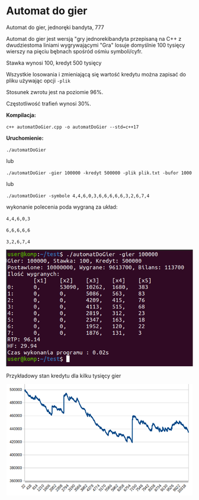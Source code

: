 # Automat do gier
Automat do gier, jednoręki bandyta, 777

Automat do gier jest wersją "gry jednorekibandyta przepisaną na C++ z dwudziestoma liniami wygrywającymi
"Gra" losuje domyślnie 100 tysięcy wierszy na pięciu bębnach spośród ośmiu symboli/cyfr.

Stawka wynosi 100, kredyt 500 tysięcy


Wszystkie losowania i zmieniającą się wartość kredytu można zapisać do pliku używając opcji `-plik`

Stosunek zwrotu jest na poziomie 96%.

Częstotliwość trafień wynosi 30%.



**Kompilacja:**

`c++ automatDoGier.cpp -o automatDoGier --std=c++17`

**Uruchomienie:**

`./automatDoGier`

lub

`./automatDoGier -gier 100000 -kredyt 500000 -plik plik.txt -bufor 1000`

lub

`./automatDoGier -symbole 4,4,6,0,3,6,6,6,6,6,3,2,6,7,4`

wykonanie polecenia poda wygraną za układ:

`4,4,6,0,3`

`6,6,6,6,6`

`3,2,6,7,4`


![alt text](https://github.com/ato-zen/automatDoGier/blob/main/wyniki.png?raw=true)

Przykładowy stan kredytu dla kilku tysięcy gier

![alt text](https://github.com/ato-zen/automatDoGier/blob/main/kredyt.png?raw=true)

